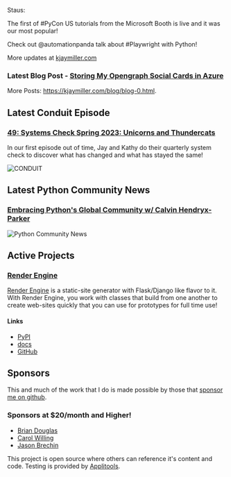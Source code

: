 Staus:
<p>The first of #PyCon US tutorials from the Microsoft Booth is live and it was our most popular!</p>

<p>Check out @automationpanda talk about #Playwright with Python!</p>

More updates at [kjaymiller.com](https://kjaymiller.com/microblog/microblog-0)

### Latest Blog Post - [Storing My Opengraph Social Cards in Azure](https://kjaymiller.com/blog/storing-my-opengraph-social-cards-in-azure.html)

More Posts: <https://kjaymiller.com/blog/blog-0.html>.

## Latest Conduit Episode
### [49: Systems Check Spring 2023: Unicorns and Thundercats](http://relay.fm/conduit/49)
In our first episode out of time, Jay and Kathy do their quarterly system check to discover what has changed and what has stayed the same!

![CONDUIT](https://kjaymiller.s3-us-west-2.amazonaws.com/images/conduit_artwork.png)

## Latest Python Community News
### [Embracing Python's Global Community w/ Calvin Hendryx-Parker](https://share.transistor.fm/s/4e02abd4)
![Python Community News](https://kjaymiller.azureedge.net/media/PCN%20Logo%20V0.16.jpg)

## Active Projects

### [Render Engine]
[Render Engine] is a static-site generator with Flask/Django like flavor to it.
With Render Engine, you work with classes that build from one another to create
web-sites quickly that you can use for prototypes for full time use!

#### Links
- [PyPI](https://pypi.org/project/render-engine)
- [docs](https://render-engine.readthedocs.io)
- [GitHub](https://github.com/kjaymiller/render_engine)

## Sponsors
This and much of the work that I do is made possible by those that [sponsor me
on github](https://github.com/sponsors/kjaymiller).

### Sponsors at $20/month and Higher!
- [Brian Douglas](https://github.com/bdougie)
- [Carol Willing](https://github.com/willingc)
- [Jason Brechin](https://github.com/brechin)


This project is open source where others can reference it's content and code. Testing is provided by [Applitools](https://www.applitools.com/).


[Render Engine]: https://render-engine.readthedocs.io